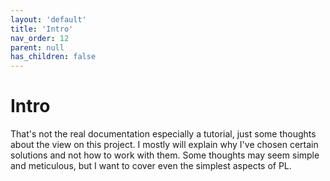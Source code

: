 ```yaml
---
layout: 'default'
title: 'Intro'
nav_order: 12
parent: null
has_children: false
---
```


# Intro

That's not the real documentation especially a tutorial, just some thoughts about the view on this project. I mostly
will explain why I've chosen certain solutions and not how to work with them. Some thoughts may seem simple and
meticulous, but I want to cover even the simplest aspects of PL.
